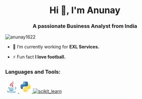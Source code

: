 <h1 align="center">Hi 👋, I'm Anunay</h1>
<h3 align="center">A passionate Business Analyst from India</h3>

<p align="left"> <img src="https://komarev.com/ghpvc/?username=anunay1622&label=Profile%20views&color=0e75b6&style=flat" alt="anunay1622" /> </p>

- 🔭 I’m currently working for **EXL Services.**

- ⚡ Fun fact **I love football.**


<h3 align="left">Languages and Tools:</h3>
<p align="left"> <a href="https://www.java.com" target="_blank"> <img src="https://raw.githubusercontent.com/devicons/devicon/master/icons/java/java-original.svg" alt="java" width="40" height="40"/> </a> <a href="https://www.python.org" target="_blank"> <img src="https://raw.githubusercontent.com/devicons/devicon/master/icons/python/python-original.svg" alt="python" width="40" height="40"/> </a> <a href="https://scikit-learn.org/" target="_blank"> <img src="https://upload.wikimedia.org/wikipedia/commons/0/05/Scikit_learn_logo_small.svg" alt="scikit_learn" width="40" height="40"/> </a> </p>

